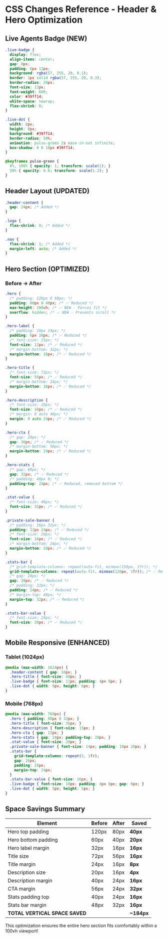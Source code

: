 # CSS Changes Reference - Header & Hero Optimization

## Live Agents Badge (NEW)

```css
.live-badge {
  display: flex;
  align-items: center;
  gap: 8px;
  padding: 6px 12px;
  background: rgba(57, 255, 20, 0.1);
  border: 1px solid rgba(57, 255, 20, 0.3);
  border-radius: 20px;
  font-size: 13px;
  font-weight: 600;
  color: #39ff14;
  white-space: nowrap;
  flex-shrink: 0;
}

.live-dot {
  width: 8px;
  height: 8px;
  background: #39ff14;
  border-radius: 50%;
  animation: pulse-green 2s ease-in-out infinite;
  box-shadow: 0 0 10px #39ff14;
}

@keyframes pulse-green {
  0%, 100% { opacity: 1; transform: scale(1); }
  50% { opacity: 0.6; transform: scale(1.2); }
}
```

## Header Layout (UPDATED)

```css
.header-content {
  gap: 24px; /* Added */
}

.logo {
  flex-shrink: 0; /* Added */
}

.nav {
  flex-shrink: 1; /* Added */
  margin-left: auto; /* Added */
}
```

## Hero Section (OPTIMIZED)

### Before → After

```css
.hero {
  /* padding: 120px 0 60px; */
  padding: 80px 0 40px; /* ✅ Reduced */
  max-height: 100vh; /* ✅ NEW - Forces fit */
  overflow: hidden; /* ✅ NEW - Prevents scroll */
}

.hero-label {
  /* padding: 10px 24px; */
  padding: 6px 16px; /* ✅ Reduced */
  /* font-size: 15px; */
  font-size: 12px; /* ✅ Reduced */
  /* margin-bottom: 32px; */
  margin-bottom: 16px; /* ✅ Reduced */
}

.hero-title {
  /* font-size: 72px; */
  font-size: 56px; /* ✅ Reduced */
  /* margin-bottom: 24px; */
  margin-bottom: 16px; /* ✅ Reduced */
}

.hero-description {
  /* font-size: 20px; */
  font-size: 16px; /* ✅ Reduced */
  /* margin: 0 auto 40px; */
  margin: 0 auto 24px; /* ✅ Reduced */
}

.hero-cta {
  /* gap: 20px; */
  gap: 16px; /* ✅ Reduced */
  /* margin-bottom: 56px; */
  margin-bottom: 24px; /* ✅ Reduced */
}

.hero-stats {
  /* gap: 40px; */
  gap: 32px; /* ✅ Reduced */
  /* padding: 40px 0; */
  padding-top: 24px; /* ✅ Reduced, removed bottom */
}

.stat-value {
  /* font-size: 48px; */
  font-size: 32px; /* ✅ Reduced */
}

.private-sale-banner {
  /* padding: 16px 32px; */
  padding: 12px 24px; /* ✅ Reduced */
  /* font-size: 20px; */
  font-size: 16px; /* ✅ Reduced */
  /* margin-bottom: 24px; */
  margin-bottom: 20px; /* ✅ Reduced */
}

.stats-bar {
  /* grid-template-columns: repeat(auto-fit, minmax(150px, 1fr)); */
  grid-template-columns: repeat(auto-fit, minmax(120px, 1fr)); /* ✅ Reduced */
  /* gap: 24px; */
  gap: 20px; /* ✅ Reduced */
  /* padding: 32px; */
  padding: 24px; /* ✅ Reduced */
  /* margin-top: 48px; */
  margin-top: 32px; /* ✅ Reduced */
}

.stats-bar-value {
  /* font-size: 24px; */
  font-size: 20px; /* ✅ Reduced */
}
```

## Mobile Responsive (ENHANCED)

### Tablet (1024px)
```css
@media (max-width: 1024px) {
  .header-content { gap: 16px; }
  .hero-title { font-size: 48px; }
  .live-badge { font-size: 11px; padding: 4px 8px; }
  .live-dot { width: 6px; height: 6px; }
}
```

### Mobile (768px)
```css
@media (max-width: 768px) {
  .hero { padding: 80px 0 32px; }
  .hero-title { font-size: 36px; }
  .hero-description { font-size: 15px; }
  .hero-cta { gap: 12px; }
  .hero-stats { gap: 24px; padding-top: 20px; }
  .stat-value { font-size: 28px; }
  .private-sale-banner { font-size: 14px; padding: 10px 20px; }
  .stats-bar { 
    grid-template-columns: repeat(3, 1fr);
    gap: 16px;
    padding: 20px;
    margin-top: 24px;
  }
  .stats-bar-value { font-size: 16px; }
  .live-badge { font-size: 10px; padding: 4px 8px; gap: 6px; }
  .live-dot { width: 5px; height: 5px; }
}
```

## Space Savings Summary

| Element | Before | After | Saved |
|---------|--------|-------|-------|
| Hero top padding | 120px | 80px | **40px** |
| Hero bottom padding | 60px | 40px | **20px** |
| Hero label margin | 32px | 16px | **16px** |
| Title size | 72px | 56px | **16px** |
| Title margin | 24px | 16px | **8px** |
| Description size | 20px | 16px | **4px** |
| Description margin | 40px | 24px | **16px** |
| CTA margin | 56px | 24px | **32px** |
| Stats padding top | 40px | 24px | **16px** |
| Stats bar margin | 48px | 32px | **16px** |
| **TOTAL VERTICAL SPACE SAVED** | | | **~184px** |

This optimization ensures the entire hero section fits comfortably within a 100vh viewport!

